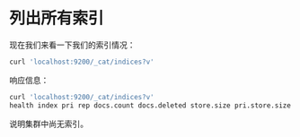# 列出所有索引

现在我们来看一下我们的索引情况：

```bash
curl 'localhost:9200/_cat/indices?v'
```

响应信息：

```bash
curl 'localhost:9200/_cat/indices?v'
health index pri rep docs.count docs.deleted store.size pri.store.size
```

说明集群中尚无索引。

